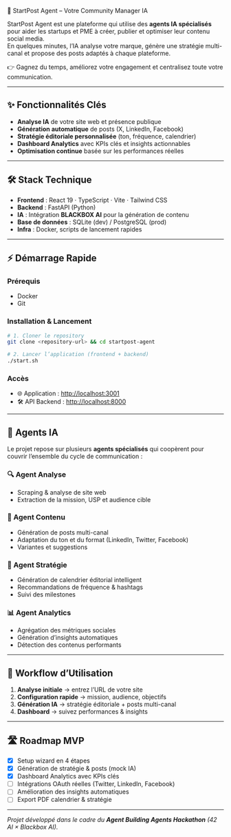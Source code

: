  🚀 StartPost Agent – Votre Community Manager IA

StartPost Agent est une plateforme qui utilise des **agents IA spécialisés** pour aider les startups et PME à créer, publier et optimiser leur contenu social media.  
En quelques minutes, l’IA analyse votre marque, génère une stratégie multi-canal et propose des posts adaptés à chaque plateforme.

👉 Gagnez du temps, améliorez votre engagement et centralisez toute votre communication.

---

## ✨ Fonctionnalités Clés

- **Analyse IA** de votre site web et présence publique
- **Génération automatique** de posts (X, LinkedIn, Facebook)
- **Stratégie éditoriale personnalisée** (ton, fréquence, calendrier)
- **Dashboard Analytics** avec KPIs clés et insights actionnables
- **Optimisation continue** basée sur les performances réelles

---

## 🛠️ Stack Technique

- **Frontend** : React 19 · TypeScript · Vite · Tailwind CSS  
- **Backend** : FastAPI (Python)  
- **IA** : Intégration **BLACKBOX AI** pour la génération de contenu  
- **Base de données** : SQLite (dev) / PostgreSQL (prod)  
- **Infra** : Docker, scripts de lancement rapides  

---

## ⚡ Démarrage Rapide

### Prérequis
- Docker  
- Git  

### Installation & Lancement
```bash
# 1. Cloner le repository
git clone <repository-url> && cd startpost-agent

# 2. Lancer l’application (frontend + backend)
./start.sh
````

### Accès

* 🌐 Application : [http://localhost:3001](http://localhost:3001)
* 🛠️ API Backend : [http://localhost:8000](http://localhost:8000)

---

## 🤖 Agents IA

Le projet repose sur plusieurs **agents spécialisés** qui coopèrent pour couvrir l’ensemble du cycle de communication :

### 🔍 Agent Analyse

* Scraping & analyse de site web
* Extraction de la mission, USP et audience cible

### 📝 Agent Contenu

* Génération de posts multi-canal
* Adaptation du ton et du format (LinkedIn, Twitter, Facebook)
* Variantes et suggestions

### 📅 Agent Stratégie

* Génération de calendrier éditorial intelligent
* Recommandations de fréquence & hashtags
* Suivi des milestones

### 📊 Agent Analytics

* Agrégation des métriques sociales
* Génération d’insights automatiques
* Détection des contenus performants

---

## 🧭 Workflow d’Utilisation

1. **Analyse initiale** → entrez l’URL de votre site
2. **Configuration rapide** → mission, audience, objectifs
3. **Génération IA** → stratégie éditoriale + posts multi-canal
4. **Dashboard** → suivez performances & insights

---

## 🛣️ Roadmap MVP

* [x] Setup wizard en 4 étapes
* [x] Génération de stratégie & posts (mock IA)
* [x] Dashboard Analytics avec KPIs clés
* [ ] Intégrations OAuth réelles (Twitter, LinkedIn, Facebook)
* [ ] Amélioration des insights automatiques
* [ ] Export PDF calendrier & stratégie

---

*Projet développé dans le cadre du **Agent Building Agents Hackathon** (42 AI × Blackbox AI).*
